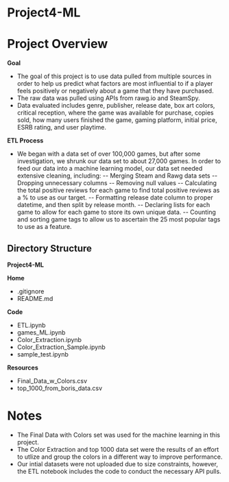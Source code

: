 # Project4-ML
# Project Overview
**Goal**
- The goal of this project is to use data pulled from multiple sources in order to help us predict what factors are most influential to if a player feels positively or negatively about a game that they have purchased.
- The raw data was pulled using APIs from rawg.io and SteamSpy.
- Data evaluated includes genre, publisher, release date, box art colors, critical reception, where the game was available for purchase, copies sold, how many users finished the game, gaming platform, initial price, ESRB rating, and user playtime.


**ETL Process**
- We began with a data set of over 100,000 games, but after some investigation, we shrunk our data set to about 27,000 games. In order to feed our data into a machine learning model, our data set needed extensive cleaning, including:
-- Merging Steam and Rawg data sets
-- Dropping unnecessary columns
-- Removing null values
-- Calculating the total positive reviews for each game to find total positive reviews as a % to use as our target.
-- Formatting release date column to proper datetime, and then split by release month.
-- Declaring lists for each game to allow for each game to store its own unique data.
-- Counting and sorting game tags to allow us to ascertain the 25 most popular tags to use as a feature.


## Directory Structure

**Project4-ML**

**Home**
- .gitignore
- README.md

**Code**
 - ETL.ipynb
 - games_ML.ipynb
 - Color_Extraction.ipynb
- Color_Extraction_Sample.ipynb
- sample_test.ipynb

**Resources**
- Final_Data_w_Colors.csv
- top_1000_from_boris_data.csv


# Notes
- The Final Data with Colors set was used for the machine learning in this project.
- The Color Extraction and top 1000 data set were the results of an effort to utlize and group the colors in a different way to improve performance.
- Our intial datasets were not uploaded due to size constraints, however, the ETL notebook includes the code to conduct the necessary API pulls.
